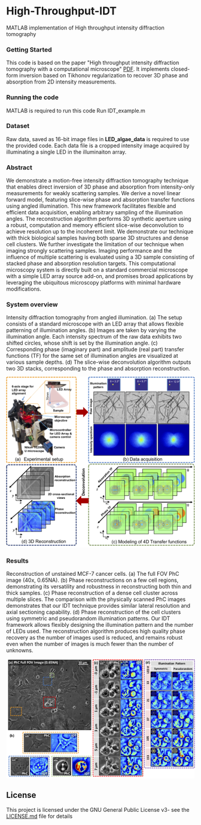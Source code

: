 # High-Throughput-IDT
MATLAB implementation of High throughput intensity diffraction tomography

### Getting Started
This code is based on the paper "High throughput intensity diffraction tomography with a computational microscope" [PDF](https://www.osapublishing.org/boe/abstract.cfm?uri=boe-9-5-2130
). It implements closed-form inversion based on Tikhonov regularization to recover 3D phase and absorption from 2D intensity measurements.

### Running the code
MATLAB is required to run this code
Run IDT_example.m

### Dataset
Raw data, saved as 16-bit image files in **LED_algae_data** is required to use the provided code. Each data file is a cropped intensity image acquired by illuminating a single LED in the illuminaiton array.

### Abstract
We demonstrate a motion-free intensity diffraction tomography technique that enables direct inversion of 3D phase and absorption from intensity-only measurements for weakly scattering samples.   We derive a novel linear forward model, featuring slice-wise phase and absorption transfer functions using angled illumination.  This new framework facilitates flexible and efficient data acquisition, enabling arbitrary sampling of the illumination angles.   The reconstruction algorithm performs 3D synthetic aperture using a robust, computation and memory efficient  slice-wise deconvolution to achieve resolution up to the incoherent limit.    We demonstrate our technique with thick biological samples having both sparse 3D structures and dense cell clusters.  We further investigate the limitation of our technique when imaging strongly scattering samples.  Imaging performance and the influence of multiple scattering is evaluated using a 3D sample consisting of stacked phase and absorption resolution targets.   This computational microscopy system is directly built on a standard commercial microscope with a simple LED array source add-on, and promises broad applications by leveraging the ubiquitous microscopy platforms with minimal hardware modifications.

### System overview
Intensity diffraction tomography from angled illumination. (a) The setup consists of a standard microscope with an LED array that allows flexible patterning of illumination angles. (b) Images are taken by varying the illumination angle. Each intensity spectrum of the raw data exhibits two shifted circles, whose shift is set by the illumination angle. (c) Corresponding phase (imaginary part) and amplitude (real part) transfer functions (TF) for the same set of illumination angles are visualized at various sample depths. (d) The slice-wise deconvolution algorithm outputs two 3D stacks, corresponding to the phase and absorption reconstruction.

![Alt Text](/images/figure_1.png)

### Results
Reconstruction of unstained MCF-7 cancer cells. (a) The full FOV PhC image (40x, 0.65NA).  (b) Phase reconstructions on a few cell regions, demonstrating its versatility and robustness in reconstructing both thin and thick samples.  (c) Phase reconstruction of a dense cell cluster across multiple slices.  The comparison with the physically scanned PhC images demonstrates that our IDT technique provides similar lateral resolution and axial sectioning capability.  (d)  Phase reconstruction of the cell clusters using symmetric and pseudorandom illumination patterns.  Our IDT framework allows flexibly designing the illumination pattern and the number of LEDs used.  The reconstruction algorithm produces high quality phase recovery as the number of images used is reduced, and remains robust even when the number of images is much fewer than the number of unknowns. 

![Alt Text](/images/figure_3.png)

## License
This project is licensed under the GNU General Public License v3- see the [LICENSE.md](LICENSE.md) file for details

